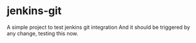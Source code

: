 # jenkins-git

A simple project to test jenkins git integration
And it should be triggered by any change, testing this now.
